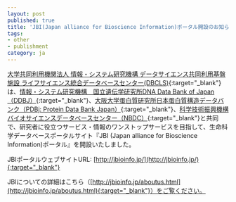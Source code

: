 ```yaml
---
layout: post
published: true
title: 'JBI(Japan alliance for Bioscience Information)ポータル開設のお知らせ'
tags:
- other
- publishment
category: ja
---
```


[大学共同利用機関法人 情報・システム研究機構 データサイエンス共同利用基盤施設 ライフサイエンス統合データベースセンター(DBCLS)](http://dbcls.rois.ac.jp/){:target="_blank"}は、[情報・システム研究機構　国立遺伝学研究所DNA Data Bank of Japan（DDBJ）](http://www.ddbj.nig.ac.jp/index-j.html){:target="_blank"}、[大阪大学蛋白質研究所日本蛋白質構造データバンク（PDBj: Protein Data Bank Japan）](https://pdbj.org/){:target="_blank"}、[科学技術振興機構バイオサイエンスデータベースセンター（NBDC）](https://biosciencedbc.jp/){:target="_blank"}と共同で、研究者に役立つサービス・情報のワンストップサービスを目指して、生命科学データベースポータルサイト『JBI (Japan alliance for Bioscience Information)ポータル』を開設いたしました。


JBIポータルウェブサイトURL: [http://jbioinfo.jp/](http://jbioinfo.jp/){:target="_blank"}


JBIについての詳細はこちら（[http://jbioinfo.jp/aboutus.html](http://jbioinfo.jp/aboutus.html){:target="_blank"}）をご覧ください。
